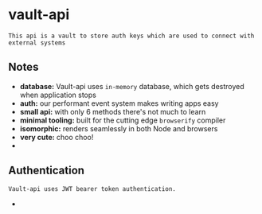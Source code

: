 # vault-api
	This api is a vault to store auth keys which are used to connect with external systems


## Notes
- __database:__ Vault-api uses `in-memory` database, which gets destroyed when application stops
- __auth:__ our performant event system makes writing apps easy
- __small api:__ with only 6 methods there's not much to learn
- __minimal tooling:__ built for the cutting edge `browserify` compiler
- __isomorphic:__ renders seamlessly in both Node and browsers
- __very cute:__ choo choo!
- 

## Authentication
	Vault-api uses JWT bearer token authentication. 
- 